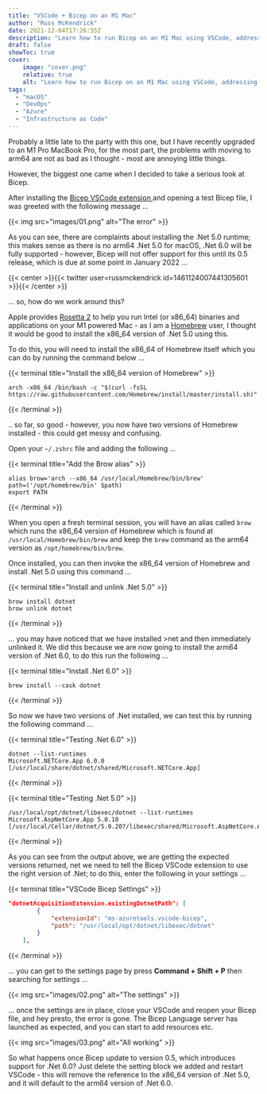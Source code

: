 ```yaml
---
title: "VSCode + Bicep on an M1 Mac"
author: "Russ McKendrick"
date: 2021-12-04T17:26:55Z
description: "Learn how to run Bicep on an M1 Mac using VSCode, addressing the .Net 5.0 runtime issue with Rosetta 2 and Homebrew."
draft: false
showToc: true
cover:
    image: "cover.png"
    relative: true
    alt: "Learn how to run Bicep on an M1 Mac using VSCode, addressing the .Net 5.0 runtime issue with Rosetta 2 and Homebrew."
tags:
  - "macOS"
  - "DevOps"
  - "Azure"
  - "Infrastructure as Code"
---
```


Probably a little late to the party with this one, but I have recently upgraded to an M1 Pro MacBook Pro, for the most part, the problems with moving to arm64 are not as bad as I thought - most are annoying little things.

However, the biggest one came when I decided to take a serious look at Bicep.

After installing the [Bicep VSCode extension ](https://marketplace.visualstudio.com/items?itemName=ms-azuretools.vscode-bicep)and opening a test Bicep file, I was greeted with the following message ...

{{< img src="images/01.png" alt="The error" >}}

As you can see, there are complaints about installing the .Net 5.0 runtime; this makes sense as there is no arm64 .Net 5.0 for macOS, .Net 6.0 will be fully supported - however, Bicep will not offer support for this until its 0.5 release, which is due at some point in January 2022 ...

{{< center >}}{{< twitter user=russmckendrick id=1461124007441305601 >}}{{< /center >}}

... so, how do we work around this?

Apple provides [Rosetta 2](https://support.apple.com/en-gb/HT211861) to help you run Intel (or x86_64) binaries and applications on your M1 powered Mac - as I am a [Homebrew](https://brew.sh/) user, I thought it would be good to install the x86_64 version of .Net 5.0 using this.

To do this, you will need to install the x86_64 of Homebrew itself which you can do by running the command below ...

{{< terminal title="Install the x86_64 version of Homebrew" >}}
``` terminfo
arch -x86_64 /bin/bash -c "$(curl -fsSL https://raw.githubusercontent.com/Homebrew/install/master/install.sh)"
```
{{< /terminal >}}

.. so far, so good - however, you now have two versions of Homebrew installed - this could get messy and confusing.

Open your `~/.zshrc` file and adding the following ...

{{< terminal title="Add the Brow alias" >}}
```
alias brow='arch --x86_64 /usr/local/Homebrew/bin/brew'
path=('/opt/homebrew/bin' $path)
export PATH
```
{{< /terminal >}}

When you open a fresh terminal session, you will have an alias called `brow` which runs the x86_64 version of Homebrew which is found at `/usr/local/Homebrew/bin/brew` and keep the `brew` command as the arm64 version as `/opt/homebrew/bin/brew`.

Once installed, you can then invoke the x86_64 version of Homebrew and install .Net 5.0 using this command ...

{{< terminal title="Install and unlink .Net 5.0" >}}
``` terminfo
brow install dotnet
brow unlink dotnet
```
{{< /terminal >}}

... you may have noticed that we have installed >net and then immediately unlinked it. We did this because we are now going to install the arm64 version of .Net 6.0, to do this run the following ...

{{< terminal title="Install .Net 6.0" >}}
``` terminfo
brew install --cask dotnet
```
{{< /terminal >}}

So now we have two versions of .Net installed, we can test this by running the following command ...

{{< terminal title="Testing .Net 6.0" >}}
``` terminfo
dotnet --list-runtimes
Microsoft.NETCore.App 6.0.0 [/usr/local/share/dotnet/shared/Microsoft.NETCore.App]
```
{{< /terminal >}}

{{< terminal title="Testing .Net 5.0" >}}
``` terminfo
/usr/local/opt/dotnet/libexec/dotnet --list-runtimes
Microsoft.AspNetCore.App 5.0.10 [/usr/local/Cellar/dotnet/5.0.207/libexec/shared/Microsoft.AspNetCore.App]
```
{{< /terminal >}}

As you can see from the output above, we are getting the expected versions returned, net we need to tell the Bicep VSCode extension to use the right version of .Net; to do this, enter the following in your settings ...

{{< terminal title="VSCode Bicep Settings" >}}
``` json
"dotnetAcquisitionExtension.existingDotnetPath": [
        {
            "extensionId": "ms-azuretools.vscode-bicep",
            "path": "/usr/local/opt/dotnet/libexec/dotnet"
        }
    ],
```
{{< /terminal >}}

... you can get to the settings page by press **Command + Shift + P** then searching for settings ...

{{< img src="images/02.png" alt="The settings" >}}

... once the settings are in place, close your VSCode and reopen your Bicep file, and hey presto, the error is gone. The Bicep Language server has launched as expected, and you can start to add resources etc.

{{< img src="images/03.png" alt="All working" >}}

So what happens once Bicep update to version 0.5, which introduces support for .Net 6.0? Just delete the setting block we added and restart VSCode - this will remove the reference to the x86_64 version of .Net 5.0, and it will default to the arm64 version of .Net 6.0.
